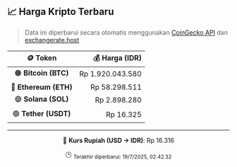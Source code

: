 

<!-- HARGA_KRIPTO -->
## 📈 Harga Kripto Terbaru

> Data ini diperbarui secara otomatis menggunakan [CoinGecko API](https://www.coingecko.com/) dan [exchangerate.host](https://exchangerate.host/)

<div align="center">

| 🪙 Token | 💰 Harga (IDR) |
|:------:|---------------:|
| 🟠 **Bitcoin (BTC)**   | Rp 1.920.043.580 |
| 🔵 **Ethereum (ETH)**  | Rp 58.298.511 |
| 🟣 **Solana (SOL)**    | Rp 2.898.280 |
| 🟢 **Tether (USDT)**   | Rp 16.325 |

---

💱 **Kurs Rupiah (USD → IDR)**: Rp 16.316

🕒 <sub>Terakhir diperbarui: 19/7/2025, 02.42.32</sub>

</div>
<!-- /HARGA_KRIPTO -->
